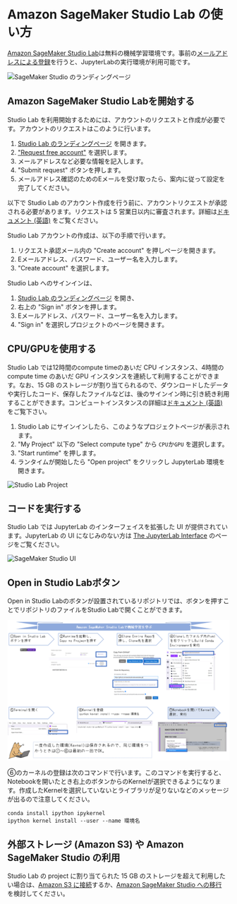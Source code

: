 # Amazon SageMaker Studio Lab の使い方

[Amazon SageMaker Studio Lab](https://studiolab.sagemaker.aws/)は無料の機械学習環境です。事前の[メールアドレスによる登録](https://studiolab.sagemaker.aws/requestAccount)を行うと、JupyterLabの実行環境が利用可能です。

![SageMaker Studio のランディングページ](https://docs.aws.amazon.com/sagemaker/latest/dg/images/studio-lab-landing.png)

## Amazon SageMaker Studio Labを開始する
Studio Lab を利用開始するためには、アカウントのリクエストと作成が必要です。アカウントのリクエストはこのように行います。

1. [Studio Lab のランディングページ](https://studiolab.sagemaker.aws/) を開きます。
1. ["Request free account"](https://studiolab.sagemaker.aws/requestAccount) を選択します。
1. メールアドレスなど必要な情報を記入します。
1. "Submit request" ボタンを押します。
1. メールアドレス確認のためのEメールを受け取ったら、案内に従って設定を完了してください。

以下で Studio Lab のアカウント作成を行う前に、アカウントリクエストが承認される必要があります。リクエストは 5 営業日以内に審査されます。詳細は[ドキュメント (英語)](https://docs.aws.amazon.com/sagemaker/latest/dg/studio-lab-onboard.html) をご覧ください。

Studio Lab アカウントの作成は、以下の手順で行います。
1. リクエスト承認メール内の "Create account" を押しページを開きます。
1. Eメールアドレス、パスワード、ユーザー名を入力します。
1. "Create account" を選択します。

Studio Lab へのサインインは、
1. [Studio Lab のランディングページ](https://studiolab.sagemaker.aws/) を開き、
1. 右上の "Sign in" ボタンを押します。
1. Eメールアドレス、パスワード、ユーザー名を入力します。
1. "Sign in" を選択しプロジェクトのページを開きます。

## CPU/GPUを使用する
Studio Lab では12時間のcompute timeのあいだ CPU インスタンス、4時間の compute time のあいだ GPU インスタンスを連続して利用することができます。なお、15 GB のストレージが割り当てられるので、ダウンロードしたデータや実行したコード、保存したファイルなどは、後のサインイン時に引き続き利用することができます。コンピュートインスタンスの詳細は[ドキュメント (英語)](https://docs.aws.amazon.com/sagemaker/latest/dg/studio-lab-overview.html#studio-lab-overview-project-compute) をご覧下さい。
1. Studio Lab にサインインしたら、このようなプロジェクトページが表示されます。
1. "My Project" 以下の "Select compute type" から `CPU`か`GPU` を選択します。
1. "Start runtime" を押します。
1. ランタイムが開始したら "Open project" をクリックし JupyterLab 環境を開きます。

![Studio Lab Project](https://docs.aws.amazon.com/sagemaker/latest/dg/images/studio-lab-overview.png)

## コードを実行する
Studio Lab では JupyterLab のインターフェイスを拡張した UI が提供されています。JupyterLab の UI になじみのない方は [The JupyterLab Interface](https://jupyterlab.readthedocs.io/en/latest/user/interface.html) のページをご覧ください。

![SageMaker Studio UI](https://docs.aws.amazon.com/sagemaker/latest/dg/images/studio-lab-ui.png)

## Open in Studio Labボタン

Open in Studio Labのボタンが設置されているリポジトリでは、ボタンを押すことでリポジトリのファイルをStudio Labで開くことができます。

![install_flow.PNG](./images/install_flow.PNG)

⑥のカーネルの登録は次のコマンドで行います。このコマンドを実行すると、Notebookを開いたとき右上のボタンからのKernelが選択できるようになります。作成したKernelを選択していないとライブラリが足りないなどのメッセージが出るので注意してください。

```
conda install ipython ipykernel
ipython kernel install --user --name 環境名
```

## 外部ストレージ (Amazon S3) や Amazon SageMaker Studio の利用
Studio Lab の project に割り当てられた 15 GB のストレージを超えて利用したい場合は、[Amazon S3 に接続](https://docs.aws.amazon.com/sagemaker/latest/dg/studio-lab-use-external.html#studio-lab-use-external-s3)するか、[Amazon SageMaker Studio への移行](https://docs.aws.amazon.com/sagemaker/latest/dg/studio-lab-use-migrate.html) を検討してください。

